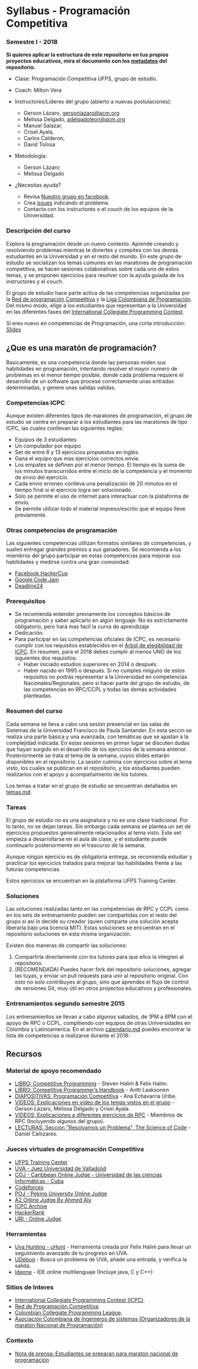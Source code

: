 # Syllabus - Programación Competitiva

### Semestre I - 2018

**Si quieres aplicar la estructura de este repositorio en tus propios proyectos educativos, mira el documento con los [metadatos](meta.md) del repositorio.**

* Clase: Programación Competitiva UFPS, grupo de estudio.
* Coach: Milton Vera
* Instructores/Lideres del grupo (abierto a nuevas postulaciones): 
    * Gerson Lázaro, [gersonlazaro@acm.org](mailto:gersonlazaro@acm.org)
    * Melissa Delgado, [adelgadoleon@acm.org](mailto:adelgadoleon@acm.org)  
    * Manuel Salazar,
    * Crisel Ayala,
    * Carlos Calderon,
    * David Tolosa
* Metodología: 
    * Gerson Lázaro
    * Melissa Delgado
    
* ¿Necesitas ayuda?
    * Revisa [Nuestro grupo en facebook](https://www.facebook.com/groups/1403963166573403/).
    * Crea [issues](https://github.com/ProgramacionCompetitivaUFPS/Syllabus/issues) indicando el problema.
    * Contacta con los instructores o el couch de los equipos de la Universidad.

### Descripción del curso

Explora la programación desde un nuevo contexto. Aprende creando y resolviendo problemas mientras te diviertes y compites con los demás estudiantes en la Universidad y en el resto del mundo. En este grupo de estudio se socializan los temas comunes en las maratones de programación competitiva, se hacen sesiones colaborativas sobre cada uno de estos temas, y se proponen ejercicios para resolver con la ayuda guiada de los instructores y el couch. 

El grupo de estudio hace parte activa de las competencias organizadas por la [Red de programación Competitiva](http://redprogramacioncompetitiva.com) y la [Liga Colombiana de Programación](http://www.programmingleague.org/). Del mismo modo, elige a los estudiantes que representan a la Universidad en las diferentes fases del [International Collegiate Programming Contest](https://icpc.baylor.edu/).

Si eres nuevo en competencias de Programación, una corta introducción: [Slides](http://programacioncompetitivaufps.github.io/slides/0-Presentaci%C3%B3n/index.html/)


## ¿Que es una maratón de programación?

Basicamente, es una competencia donde las personas miden sus habilidades en programación, intentando resolver el mayor numero de problemas en el menor tiempo posible, donde cada problema requiere el desarrollo de un software que procese correctamente unas entradas determinadas, y genere unas salidas validas.

### Competencias ICPC

Aunque existen diferentes tipos de maratones de programación, el grupo de estudio se centra en preparar a los estudiantes para las maratones de tipo ICPC, las cuales conllevan las siguientes reglas:

* Equipos de 3 estudiantes
* Un computador por equipo
* Set de entre 8 y 13 ejercicios propuestos en inglés.
* Gana el equipo que mas ejercicios correctos envie. 
* Los empates se definen por el menor tiempo. El tiempo es la suma de los minutos transcurridos entre el inicio de la competencia y el momento de envio del ejercicio.
* Cada envio erroneo conlleva una penalización de 20 minutos en el tiempo final si el ejercicio logra ser solucionado.
* Solo se permite el uso de internet para interactuar con la plataforma de envío.
* Se permite utilizar todo el material impreso/escrito que el equipo lleve previamente.

### Otras competencias de programación

Las siguientes competencias utilizan formatos similares de competencias, y suelen entregar grandes premios a sus ganadores. Se recomienda a los miembros del grupo participar en estas competencias para mejorar sus habilidades y medirse contra una gran comunidad:

* [Facebook HackerCup](https://www.facebook.com/hackercup?fref=ts)
* [Google Code Jam](https://code.google.com/codejam)
* [Deadline24](https://deadline24.pl/)


### Prerequisitos

* Se recomienda entender previamente los conceptos básicos de programación y saber aplicarlo en algún lenguaje. No es estrictamente obligatorio, pero hará mas facil la curva de aprendizaje
* Dedicación.
* Para participar en las competencias oficiales de ICPC, es necesario cumplir con los requisitos establecidos en el [Árbol de elegibilidad de ICPC](http://icpc.baylor.edu/download/regionals/rules/EligibilityDecisionTree-2017.pdf). En resumen, para el 2018 debes cumplir al menos UNO de los siguientes dos requisitos:
    * Haber iniciado estudios superiores en 2014 o después.
    * Haber nacido en 1995 o después.
Si no cumples ninguno de estos requisitos no podrás representar a la Universidad en competencias Nacionales/Regionales, pero si hacer parte del grupo de estudio, de las competencias en RPC/CCPL y todas las demás actividades planteadas. 


### Resumen del curso

Cada semana se lleva a cabo una sesión presencial en las salas de Sistemas de la Universidad Francisco de Paula Santander. En esta seccin se realiza una parte básica y una avanzada, con temáticas que se ajustan a la complejidad indicada. En estas sesiones en primer lugar se discuten dudas que hayan surgido en el desarrollo de los ejercicios de la semana anterior. Posteriormente se trata el tema de la semana, cuyos slides estarán disponibles en el repositorio. La sesión culmina con ejercicios sobre el tema visto, los cuales se publican en el repositorio, y los estudiantes pueden realizarlos con el apoyo y acompañamiento de los tutores.

Los temas a tratar en el grupo de estudio se encuentran detallados en [temas.md](temas.md).


### Tareas

El grupo de estudio no es una asignatura y no es una clase tradicional. Por lo tanto, no se dejan tareas. Sin embargo cada semana se plantea un set de ejercicios propuestos generalmente relacionados al tema visto. Este set empieza a desarrollarse en el aula de clase, y el estudiante puede continuarlo posteriormente en el trascurso de la semana.

Aunque ningún ejercicio es de obligatoria entrega, se recomienda estudiar y practicar los ejercicios tratados para mejorar las habilidades frente a las futuras competencias.

Estos ejercicios se encuentran en la plataforma UFPS Training Center.


### Soluciones

Las soluciones realizadas tanto en las competencias de RPC y CCPL como en los sets de entrenamiento pueden ser compartidas con el resto del grupo si asi lo decide su creador (quien comparte una solución acepta liberarla bajo una licencia MIT). Estas soluciones se encuentran en el repositorio soluciones en esta misma organización.

Existen dos maneras de compartir las soluciones:
1. Compartirla directamente con los tutores para que ellos la integren al repositorio.
2. (RECOMENDADA) Puedes hacer fork del repositorio soluciones, agregar las tuyas, y enviar un pull requests para unir al repositorio original. Con esto no solo contribuyes al grupo, sino que aprendes el flujo de control de versiones Git, muy útil en otros proyectos educativos y profesionales.

### Entrenamientos segundo semestre 2015

Los entrenamientos se llevan a cabo algunos sabados, de 1PM a 6PM con el apoyo de RPC o CCPL, compitiendo con equipos de otras Universidades en Colombia y Latinoamerica. En el archivo [calendario.md](calendario.md) puedes encontrar la lista de competencias a realizarse durante el 2018:


## Recursos

### Material de apoyo recomendado

* [LIBRO: Competitive Programming](http://www.comp.nus.edu.sg/~stevenha/myteaching/competitive_programming/cp1.pdf) - Steven Halim & Felix Halim.
* [LIBRO: Competitive Programmer’s Handbook](https://cses.fi/book.pdf) - Antti Laaksonen
* [DIAPOSITIVAS: Programación Competitiva](https://github.com/anaechavarria/SemilleroProgramacion/tree/master/Diapositivas) - Ana Echavarria Uribe.
* [VIDEOS: Explicaciones en video de los temas vistos en el grupo](https://www.youtube.com/watch?v=CT45lvNi0EA&list=PLSwo5OoAKKAhaphD2Yf7eUBDy9tjr502r) - Gerson Lázaro, Melissa Delgado y Crisel Ayala.
* [VIDEOS: Explicaciones a diferentes ejercicios de RPC](https://www.youtube.com/channel/UCfhkhxzKbBzpXi2AANpEMIA) - Miembros de RPC (Incluyendo algunos del grupo).
* [LECTURAS: Sección "Resolvamos un Problema", The Science of Code](http://thescienceofcode.azurewebsites.net/)  - Daniel Cañizares.

### Jueces virtuales de programación Competitiva

* [UFPS Training Center]()
* [UVA - Juez Universidad de Valladolid](http://uva.onlinejudge.org/)
* [COJ - Caribbean Online Judge - Universidad de las ciencias Informáticas - Cuba](http://coj.uci.cu/index.xhtml)
* [Codeforces](http://codeforces.com/contests)
* [POJ -  Peking University Online Judge](http://poj.org/)
* [A2 Online Judge By Ahmed Aly](http://www.ahmed-aly.com/ps.jsp)
* [ICPC Archive](https://icpcarchive.ecs.baylor.edu/)
* [HackerRank](https://www.hackerrank.com/)
* [URI - Online Judge](https://urionlinejudge.com.br)

### Herramientas
* [Uva Hunting - uHunt](http://uhunt.felix-halim.net/) - Herramienta creada por Felix Halim para llevar un seguimiento avanzado de tu progreso en UVA.
* [UDebug](http://www.udebug.com/) - Busca un problema de UVA, añade una entrada, y verifica la salida.
* [Ideone](http://ideone.com/) - IDE online multilenguaje (Incluye java, C y C++)


### Sitios de Interes

* [International Collegiate Programming Contest (ICPC)](http://icpc.baylor.edu).
* [Red de Programación Competitiva](http://redprogramacioncompetitiva.com).
* [Colombian Collegiate Programming League](http://www.programmingleague.org/).
* [Asociación Colombiana de Ingenieros de sistemas (Organizadores de la maratón Nacional de Programación)](http://acis.org.co/)

### Contexto

* [Nota de prensa: Estudiantes se preparan para maratón nacional de programación](http://www.eltiempo.com/tecnosfera/novedades-tecnologia/estudiantes-se-preparan-para-la-maraton-nacional-de-programacion-2015/16329855)

